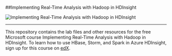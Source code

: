 ##Implementing Real-Time Analysis with Hadoop in HDInsight

![Implementing Real-Time Analysis with Hadoop in HDInsight](https://webview.edx.org/sites/default/files/styles/course_video_banner/public/course/image/featured-card/dat202.2x-about_page_image-318x210.png)

***

This repository contains the lab files and other resources for the free Microsoft course Implementing Real-Time Analysis with Hadoop in HDInsight.
To learn how to use HBase, Storm, and Spark in Azure HDInsight, sign up for this course on [edX](https://www.edx.org/course/implementing-real-time-analytics-hadoop-microsoft-dat202-2x).
